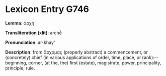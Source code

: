 # Lexicon Entry G746

**Lemma**: ἀρχή

**Transliteration (xlit)**: archḗ

**Pronunciation**: ar-khay'

**Description**:
from ἄρχομαι; (properly abstract) a commencement, or (concretely) chief (in various applications of order, time, place, or rank):--beginning, corner, (at the, the) first (estate), magistrate, power, principality, principle, rule.
